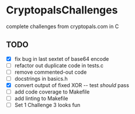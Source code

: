 # CryptopalsChallenges
complete challenges from cryptopals.com in C

## TODO
* [x] fix bug in last sextet of base64 encode
* [ ] refactor out duplicate code in tests.c
* [ ] remove commented-out code
* [ ] docstrings in basics.h
* [x] convert output of fixed XOR -- test *should* pass
* [ ] add code coverage to Makefile
* [ ] add linting to Makefile
* [ ] Set 1 Challenge 3 looks fun 
